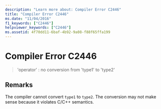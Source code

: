```yaml
---
description: "Learn more about: Compiler Error C2446"
title: "Compiler Error C2446"
ms.date: "11/04/2016"
f1_keywords: ["C2446"]
helpviewer_keywords: ["C2446"]
ms.assetid: 4f70dd11-6baf-4b92-9a08-f88f65ffa199
---
```

# Compiler Error C2446

> 'operator' : no conversion from 'type1' to 'type2'

## Remarks

The compiler cannot convert `type1` to `type2`. The conversion may not make sense because it violates C/C++ semantics.
